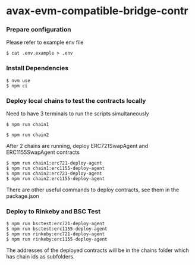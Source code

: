# avax-evm-compatible-bridge-contr

### Prepare configuration
Please refer to example env file
```shell
$ cat .env.example > .env
```

### Install Dependencies
```shell
$ nvm use
$ npm ci
```

### Deploy local chains to test the contracts locally
Need to have 3 terminals to run the scripts simultaneously
```shell
$ npm run chain1
```
```shell
$ npm run chain2
```
After 2 chains are running, deploy ERC721SwapAgent and ERC1155SwapAgent contracts
```shell
$ npm run chain1:erc721-deploy-agent
$ npm run chain1:erc1155-deploy-agent
$ npm run chain2:erc721-deploy-agent
$ npm run chain2:erc1155-deploy-agent
```
There are other useful commands to deploy contracts, see them in the package.json

### Deploy to Rinkeby and BSC Test
```shell
$ npm run bsctest:erc721-deploy-agent
$ npm run bsctest:erc1155-deploy-agent
$ npm run rinkeby:erc721-deploy-agent
$ npm run rinkeby:erc1155-deploy-agent
```

The addresses of the deployed contracts will be in the chains folder which has chain ids as subfolders.
